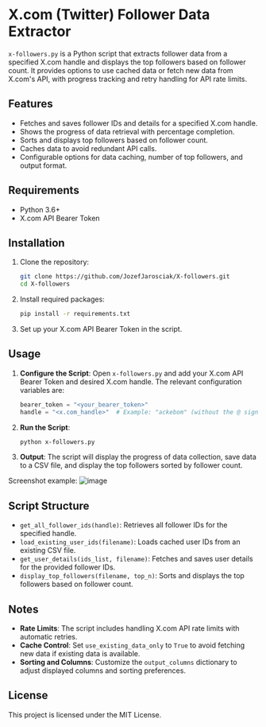 
# X.com (Twitter) Follower Data Extractor

`x-followers.py` is a Python script that extracts follower data from a specified X.com handle and displays the top followers based on follower count. It provides options to use cached data or fetch new data from X.com's API, with progress tracking and retry handling for API rate limits.

## Features

- Fetches and saves follower IDs and details for a specified X.com handle.
- Shows the progress of data retrieval with percentage completion.
- Sorts and displays top followers based on follower count.
- Caches data to avoid redundant API calls.
- Configurable options for data caching, number of top followers, and output format.

## Requirements

- Python 3.6+
- X.com API Bearer Token

## Installation

1. Clone the repository:
   ```bash
   git clone https://github.com/JozefJarosciak/X-followers.git
   cd X-followers


2. Install required packages:
   ```bash
   pip install -r requirements.txt
   ```

3. Set up your X.com API Bearer Token in the script.

## Usage

1. **Configure the Script**: Open `x-followers.py` and add your X.com API Bearer Token and desired X.com handle. The relevant configuration variables are:

   ```python
   bearer_token = "<your_bearer_token>"
   handle = "<x.com_handle>"  # Example: "ackebom" (without the @ sign)
   ```

2. **Run the Script**:
   ```bash
   python x-followers.py
   ```

3. **Output**: The script will display the progress of data collection, save data to a CSV file, and display the top followers sorted by follower count.

Screenshot example:
   ![image](https://github.com/user-attachments/assets/2ee45e38-7746-4086-86d8-e1e887b864ae)


## Script Structure

- `get_all_follower_ids(handle)`: Retrieves all follower IDs for the specified handle.
- `load_existing_user_ids(filename)`: Loads cached user IDs from an existing CSV file.
- `get_user_details(ids_list, filename)`: Fetches and saves user details for the provided follower IDs.
- `display_top_followers(filename, top_n)`: Sorts and displays the top followers based on follower count.

## Notes

- **Rate Limits**: The script includes handling X.com API rate limits with automatic retries.
- **Cache Control**: Set `use_existing_data_only` to `True` to avoid fetching new data if existing data is available.
- **Sorting and Columns**: Customize the `output_columns` dictionary to adjust displayed columns and sorting preferences.

## License

This project is licensed under the MIT License.
